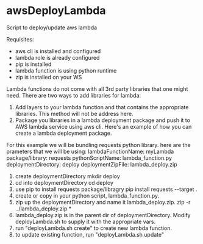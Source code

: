 # awsDeployLambda
Script to deploy/update aws lambda

Requisites:
* aws cli is installed and configured
* lambda role is already configured
* pip is installed
* lambda function is using python runtime
* zip is installed on your WS

Lambda functions do not come with all 3rd party libraries that one might need. There are two ways to add libraries for lambda:
1) Add layers to your lambda function and that contains the appropriate libraries. This method will not be address here.
2) Package you libraries in a lambda deployment package and push it to AWS lambda service using aws cli. Here's an example of how you can create a lambda deployment package.

For this example we will be bundling requests python library. here are the prameters that we will be using:
lambdaFunctionName: myLambda
package/library: requests
pythonScriptName: lambda_function.py
deploymentDirectory: deploy
deploymentZipFile: lambda_deploy.zip
1) create deploymentDirectory 
    mkdir deploy
2) cd into deploymentDirectory
    cd deploy
3) use pip to install requests package/libragry
    pip install requests --target .
4) create or copy in your python script, lambda_function.py.
5) zip up the deploymentDirectory and name it lambda_deploy.zip.
    zip -r ../lambda_deploy.zip *
6) lambda_deploy.zip is in the parent dir of deploymentDirectory. Modify deployLambda.sh to supply it with the appropriate vars.
7) run "deployLambda.sh create" to create new lambda function.
8) to update existing function, run "deployLambda.sh update"
